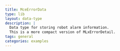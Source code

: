 ```yaml
---
title: MceErrorData
type: lib
layout: data-type
description: |
  Data type for storing robot alarm information.
  This is a more compact version of MLxErrorDetail.
tags: general
categories: examples
---
```

